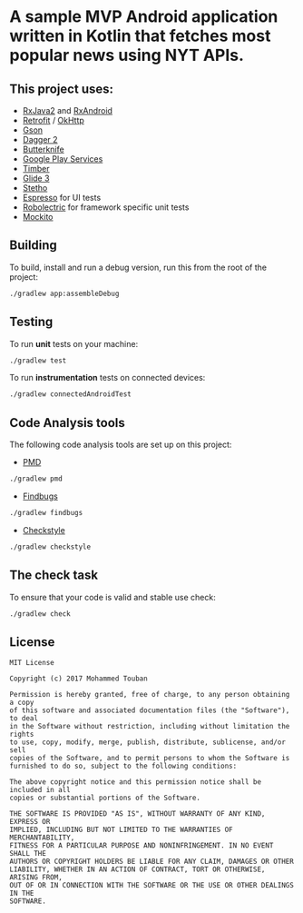 # A sample MVP Android application written in Kotlin that fetches most popular news using NYT APIs.
 
## This project uses: 
- [RxJava2](https://github.com/ReactiveX/RxJava) and [RxAndroid](https://github.com/ReactiveX/RxAndroid) 
- [Retrofit](http://square.github.io/retrofit/) / [OkHttp](http://square.github.io/okhttp/) 
- [Gson](https://github.com/google/gson) 
- [Dagger 2](http://google.github.io/dagger/) 
- [Butterknife](https://github.com/JakeWharton/butterknife) 
- [Google Play Services](https://developers.google.com/android/guides/overview) 
- [Timber](https://github.com/JakeWharton/timber) 
- [Glide 3](https://github.com/bumptech/glide) 
- [Stetho](http://facebook.github.io/stetho/) 
- [Espresso](https://google.github.io/android-testing-support-library/) for UI tests 
- [Robolectric](http://robolectric.org/) for framework specific unit tests 
- [Mockito](http://mockito.org/) 
 
 
## Building 
 
To build, install and run a debug version, run this from the root of the project: 
```sh 
./gradlew app:assembleDebug 
``` 
     
## Testing 
 
To run **unit** tests on your machine: 
 
```sh 
./gradlew test 
``` 
 
To run **instrumentation** tests on connected devices: 
 
```sh 
./gradlew connectedAndroidTest 
``` 
 
## Code Analysis tools 
 
The following code analysis tools are set up on this project: 
 
* [PMD](https://pmd.github.io/) 
 
```sh 
./gradlew pmd 
``` 
 
* [Findbugs](http://findbugs.sourceforge.net/) 
 
```sh 
./gradlew findbugs 
``` 
 
* [Checkstyle](http://checkstyle.sourceforge.net/) 
 
```sh 
./gradlew checkstyle 
``` 
 
## The check task 
 
To ensure that your code is valid and stable use check: 
 
```sh 
./gradlew check 
``` 
 
## License 
``` 
MIT License 
 
Copyright (c) 2017 Mohammed Touban
 
Permission is hereby granted, free of charge, to any person obtaining a copy 
of this software and associated documentation files (the "Software"), to deal 
in the Software without restriction, including without limitation the rights 
to use, copy, modify, merge, publish, distribute, sublicense, and/or sell 
copies of the Software, and to permit persons to whom the Software is 
furnished to do so, subject to the following conditions: 
 
The above copyright notice and this permission notice shall be included in all 
copies or substantial portions of the Software. 
 
THE SOFTWARE IS PROVIDED "AS IS", WITHOUT WARRANTY OF ANY KIND, EXPRESS OR 
IMPLIED, INCLUDING BUT NOT LIMITED TO THE WARRANTIES OF MERCHANTABILITY, 
FITNESS FOR A PARTICULAR PURPOSE AND NONINFRINGEMENT. IN NO EVENT SHALL THE 
AUTHORS OR COPYRIGHT HOLDERS BE LIABLE FOR ANY CLAIM, DAMAGES OR OTHER 
LIABILITY, WHETHER IN AN ACTION OF CONTRACT, TORT OR OTHERWISE, ARISING FROM, 
OUT OF OR IN CONNECTION WITH THE SOFTWARE OR THE USE OR OTHER DEALINGS IN THE 
SOFTWARE. 
``` 
